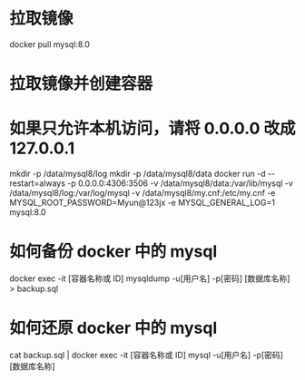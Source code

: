 <!--
 * @Author: leyi leyi@myun.info
 * @Date: 2021-02-01 12:06:26
 * @LastEditors: leyi leyi@myun.info
 * @LastEditTime: 2024-03-26 15:53:19
 * @FilePath: /docker-images/mysql/mysql8/README.md
 * @Description:
 *
 * Copyright (c) 2023 by ${git_name_email}, All Rights Reserved.
-->

# 拉取镜像

docker pull mysql:8.0

# 拉取镜像并创建容器

# 如果只允许本机访问，请将 0.0.0.0 改成 127.0.0.1

mkdir -p /data/mysql8/log
mkdir -p /data/mysql8/data
docker run -d --restart=always -p 0.0.0.0:4306:3506 -v /data/mysql8/data:/var/lib/mysql -v /data/mysql8/log:/var/log/mysql -v /data/mysql8/my.cnf:/etc/my.cnf -e MYSQL_ROOT_PASSWORD=Myun@123jx -e MYSQL_GENERAL_LOG=1 mysql:8.0

# 如何备份 docker 中的 mysql

docker exec -it [容器名称或 ID] mysqldump -u[用户名] -p[密码] [数据库名称] > backup.sql

# 如何还原 docker 中的 mysql

cat backup.sql | docker exec -it [容器名称或 ID] mysql -u[用户名] -p[密码] [数据库名称]
